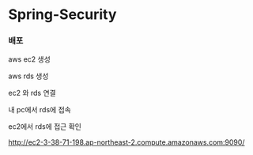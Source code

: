 # Spring-Security


### 배포
aws ec2 생성

aws rds 생성

ec2 와 rds 연결

내 pc에서 rds에 접속

ec2에서 rds에 접근 확인

http://ec2-3-38-71-198.ap-northeast-2.compute.amazonaws.com:9090/ 
